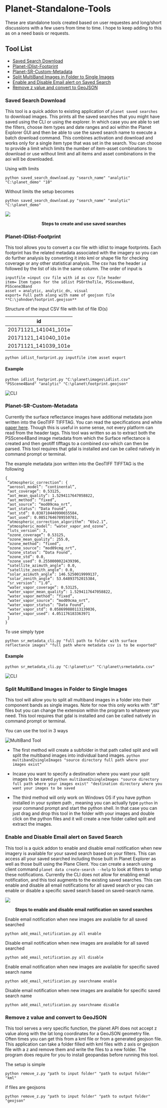 # Planet-Standalone-Tools
These are standalone tools created based on user requestes and long/short discussions with a few users from time to time. I hope to keep adding to this as on a need basis or requests.

## Tool List
* [Saved Search Download](#saved-search-download)
* [Planet-IDlist-Footprint](#planet-idlist-footprint)
* [Planet-SR-Custom-Metadata](#planet-sr-custom-metadata)
* [Split MultiBand Images in Folder to Single Images](#split-multiband-images-in-folder-to-single-images)
* [Enable and Disable Email alert on Saved Search](#enable-and-disable-email-alert-on-saved-search)
* [Remove z value and convert to GeoJSON](#remove-z-value-and-convert-to-geojson)

### Saved Search Download
This tool is a quick addon to existing application of ```planet saved searches``` to download images. This prints all the saved searches that you might have saved using the CLI or using the explorer. In which case you are able to set the filters, choose item types and date ranges and aoi within the Planet Explorer GUI and then be able to use the saved search name to execute a batch download command. This combines activation and download and works only for a single item type that was set in the search. You can choose to provide a limit which limits the number of item-asset combinations to download or use without limit and all items and asset combinations in the aoi will be downloaded.

Using with limits

```python saved_search_download.py "search_name" "analytic" "C:\planet_demo" "10"```

Without limits the setup becomes

```python saved_search_download.py "search_name" "analytic" "C:\planet_demo"```

<img src="/images/saved_searches.gif">

<p align="center">
  <b>Steps to create and use saved searches</b>
</p>

### Planet-IDlist-Footprint
This tool allows you to convert a csv file with idlist to image footprints. Each footprint has the related metadata associated with the imagery so you can do further analysis by converting it into kml or shape file for checking coverage or any other statistical analysis. The csv has the header ```id``` followed by the list of ids in the same column. The order of input is
```
inputfile =input csv file with id as csv file header
item= Item types for the idlist PSOrthoTile, PSScene4Band, PSScene3Band
asset = analytic, analytic_dn, visual
export= Full path along with name of geojson file **C:\johndoe\footprint.geojson**
```

Structure of the input CSV file with list of file ID(s)

|                <center>id</center>            |
|-----------------------------------------------|
| <center>20171121_141041_101e</center>         |
| <center>20171121_141040_101e</center>         |
| <center>20171121_141039_101e</center>         |


```python idlist_footprint.py inputfile item asset export```

#### Example

```python idlist_footprint.py "C:\planet\images\idlist.csv" "PSScene4Band" "analytic" "C:\planet\footprint.geojson"```

![CLI](https://i.imgur.com/C2WXwwz.gif)

### Planet-SR-Custom-Metadata
Currently the surface reflectance images have additional metadata json written into the GeoTIFF TIFFTAG. You can read the specifications and white [paper here](https://assets.planet.com/marketing/PDF/Planet_Surface_Reflectance_Technical_White_Paper.pdf). Though this is useful in some sense, not every platform can read from the header tags. This tool was written so as to extract both the PSScene4Band image metadata from which the Surface reflectance is created and then geotiff tifftags to a combined csv which can then be parsed. This tool requires that gdal is installed and can be called natively in command prompt or terminal.

The example metadata json written into the GeoTIFF TIFFTAG is the following

```
{
 “atmospheric_correction”: {
 “aerosol_model”: “continental”,
 “aot_coverage”: 0.53125,
 “aot_mean_quality”: 1.5294117647058822,
 “aot_method”: “fixed”,
 “aot_source”: “mod09cma_nrt”,
 “aot_status”: “Data Found”,
 “aot_std”: 0.038710440990655584,
 “aot_used”: 0.08517646789550781,
 “atmospheric_correction_algorithm”: “6Sv2.1”,
 “atmospheric_model”: “water_vapor_and_ozone”,
 “luts_version”: 3,
 “ozone_coverage”: 0.53125,
 “ozone_mean_quality”: 255.0,
 “ozone_method”: “fixed”,
 “ozone_source”: “mod09cmg_nrt”,
 “ozone_status”: “Data Found”,
 “ozone_std”: 0.0,
 “ozone_used”: 0.2550000022439396,
 “satellite_azimuth_angle”: 0.0,
 “satellite_zenith_angle”: 0.0,
 “solar_azimuth_angle”: 146.5250019999137,
 “solar_zenith_angle”: 53.64893752015384,
 “sr_version”: “1.0”,
 “water_vapor_coverage”: 0.53125,
 “water_vapor_mean_quality”: 1.5294117647058822,
 “water_vapor_method”: “fixed”,
 “water_vapor_source”: “mod09cma_nrt”,
 “water_vapor_status”: “Data Found”,
 “water_vapor_std”: 0.058699880113139036,
 “water_vapor_used”: 4.051176183363971
 }
}
```
To use simply type

```python sr_metadata_cli.py "full path to folder with surface reflectance images" "full path where metadata csv is to be exported"```

#### Example

```python sr_metadata_cli.py "C:\planet\sr" "C:\planet\srmetadata.csv"```

![CLI](https://i.imgur.com/ZgCDijB.gif)


### Split MultiBand Images in Folder to Single Images

This tool will allow you to split all multiband images in a folder into their component bands as single images. Note for now this only works with ".tif" files but you can change the extension within the program to whatever you need. This tool requires that gdal is installed and can be called natively in command prompt or terminal.

You can use the tool in 3 ways

![MultiBand Tool](https://i.imgur.com/viimtTg.gif)

* The first method will create a subfolder in that path called split and will split the multiband images into individual band images.
```python multiband2singleImages "source directory full path where your images exist"```


* Incase you want to specify a destination where you want your split images to be saved
```python multiband2singleImages "source directory full path where your images exist" "destination directory where you want your images to be saved```

* The third method will only work on Windows OS if you have python installed in your system path , meaning you can actually type ```python```
in your command prompt and start the python shell. In that case you can just drag and drop this tool in the folder with your images and double click on the python files and it will create a new folder called split and extract the images.


### Enable and Disable Email alert on Saved Search
This tool is a quick addon to enable and disable email notification when new imagery is available for your saved search based on your filters. This can access all your saved searched including those built in Planet Explorer as well as those built using the Plane Client. You can create a search using client command ```planet data create-search --help``` to look at filters to setup these notifications. Currently the CLI does not allow for enabling email notification, and this tool augments to the existing saved searches. This can enable and disable all email notifications for all saved search or you can enable or disable a specific saved search based on saved-search name.

<img src="/images/add_email.gif">

<p align="center">
  <b>Steps to enable and disable email notification on saved searches</b>
</p>

Enable email notification when new images are available for all saved searched

```python add_email_notification.py all enable```

Disable email notification when new images are available for all saved searched

```python add_email_notification.py all disable```

Enable email notification when new images are available for specific saved search name

```python add_email_notification.py searchname enable```

Disable email notification when new images are available for specific saved search name

```python add_email_notification.py searchname disable```

### Remove z value and convert to GeoJSON
This tool serves a very specific function, the planet API does not accept z value along with the lat long coordinates for a GeoJSON geometry file. Often times you can get this from a kml file or from a generated geojson file. This application can take a folder filled with kml files with z axis or geojson file with a z and remove them and write the files to a new folder. The program does require for you to install geopandas before running this tool.

The setup is simple

```
python remove_z.py "path to input folder" "path to output folder" "kml"
```

if files are geojsons

```
python remove_z.py "path to input folder" "path to output folder" "geojson"
```
